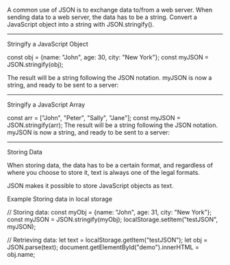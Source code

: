 A common use of JSON is to exchange data to/from a web server.
When sending data to a web server, the data has to be a string.
Convert a JavaScript object into a string with JSON.stringify().


---
Stringify a JavaScript Object

const obj = {name: "John", age: 30, city: "New York"};
const myJSON = JSON.stringify(obj);

The result will be a string following the JSON notation. myJSON is now a string, and ready to be sent to a server:


---
Stringify a JavaScript Array

const arr = ["John", "Peter", "Sally", "Jane"];
const myJSON = JSON.stringify(arr);
The result will be a string following the JSON notation. myJSON is now a string, and ready to be sent to a server:



---
Storing Data

When storing data, the data has to be a certain format, and regardless of where you choose to store it, text is always one of the legal formats.

JSON makes it possible to store JavaScript objects as text.

Example
Storing data in local storage

// Storing data:
const myObj = {name: "John", age: 31, city: "New York"};
const myJSON = JSON.stringify(myObj);
localStorage.setItem("testJSON", myJSON);

// Retrieving data:
let text = localStorage.getItem("testJSON");
let obj = JSON.parse(text);
document.getElementById("demo").innerHTML = obj.name;

